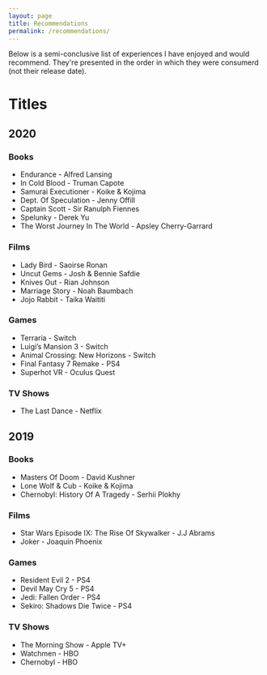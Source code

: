 ```yaml
---
layout: page
title: Recommendations
permalink: /recommendations/
---
```


Below is a semi-conclusive list of experiences I have enjoyed and would recommend. They're presented in the order in which they were consumerd (not their release date).

# Titles

## 2020
### Books
* Endurance - Alfred Lansing
* In Cold Blood - Truman Capote
* Samurai Executioner - Koike & Kojima
* Dept. Of Speculation - Jenny Offill
* Captain Scott - Sir Ranulph Fiennes
* Spelunky - Derek Yu
* The Worst Journey In The World - Apsley Cherry-Garrard

### Films
* Lady Bird - Saoirse Ronan
* Uncut Gems - Josh & Bennie Safdie
* Knives Out - Rian Johnson
* Marriage Story - Noah Baumbach
* Jojo Rabbit - Taika Waititi

### Games
* Terraria - Switch
* Luigi’s Mansion 3 - Switch
* Animal Crossing: New Horizons - Switch
* Final Fantasy 7 Remake - PS4
* Superhot VR - Oculus Quest

### TV Shows
* The Last Dance - Netflix

## 2019
### Books
* Masters Of Doom - David Kushner
* Lone Wolf & Cub - Koike & Kojima
* Chernobyl: History Of A Tragedy - Serhii Plokhy

### Films
* Star Wars Episode IX: The Rise Of Skywalker - J.J Abrams
* Joker - Joaquin Phoenix

### Games
* Resident Evil 2 - PS4
* Devil May Cry 5 - PS4
* Jedi: Fallen Order - PS4
* Sekiro: Shadows Die Twice - PS4

### TV Shows
* The Morning Show - Apple TV+
* Watchmen - HBO
* Chernobyl - HBO